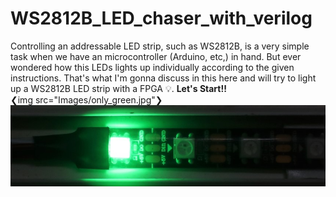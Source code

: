 # WS2812B_LED_chaser_with_verilog
Controlling an addressable LED strip, such as WS2812B, is a very simple task when we have an microcontroller (Arduino, etc,) in hand. But ever wondered how this LEDs lights up individually according to the given instructions. That's what I'm gonna discuss in this here and will try to light up a WS2812B LED strip with a FPGA 💡. **Let's Start!!**  
❮img src="Images/only_green.jpg"❯
![](images/only_green.jpg)  
